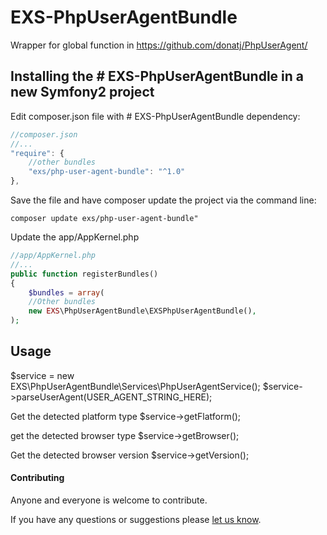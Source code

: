 # EXS-PhpUserAgentBundle
Wrapper for global function in https://github.com/donatj/PhpUserAgent/ 


## Installing the # EXS-PhpUserAgentBundle in a new Symfony2 project

Edit composer.json file with # EXS-PhpUserAgentBundle dependency:
``` js
//composer.json
//...
"require": {
    //other bundles
    "exs/php-user-agent-bundle": "^1.0"
},
```
Save the file and have composer update the project via the command line:
``` shell
composer update exs/php-user-agent-bundle"
```

Update the app/AppKernel.php
``` php
//app/AppKernel.php
//...
public function registerBundles()
{
    $bundles = array(
    //Other bundles
    new EXS\PhpUserAgentBundle\EXSPhpUserAgentBundle(),
);
```

## Usage

$service = new EXS\PhpUserAgentBundle\Services\PhpUserAgentService();
$service->parseUserAgent(USER_AGENT_STRING_HERE);

Get the detected platform type
$service->getFlatform();

get the detected browser type
$service->getBrowser();

Get the detected browser version
$service->getVersion();


#### Contributing ####
Anyone and everyone is welcome to contribute.

If you have any questions or suggestions please [let us know][1].


[1]: http://www.ex-situ.com/
